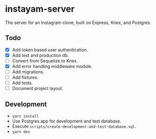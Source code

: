 # instayam-server

The server for an Instagram clone, built on Express, Knex, and Postgres.

## Todo

- [x] Add token based user authentication.
- [x] Add test and production db.
- [ ] Convert from Sequelize to Knex.
- [x] Add error handling middleware module.
- [ ] Add migrations.
- [ ] Add fixtures.
- [ ] Add tests.
- [ ] Document project layout.

## Development

- `yarn install`
- Use Postgres.app for development and test database.
- Execute `scripts/create-development-and-test-database.sql`.
- `yarn dev`
